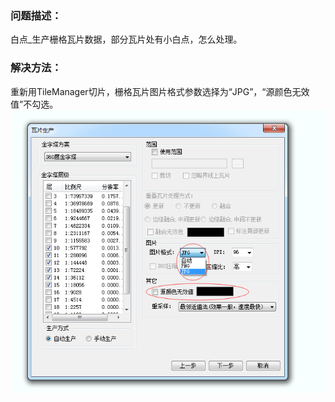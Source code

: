 ### 问题描述： ###

白点_生产栅格瓦片数据，部分瓦片处有小白点，怎么处理。


### 解决方法： ###
重新用TileManager切片，栅格瓦片图片格式参数选择为“JPG”，“源颜色无效值”不勾选。 
![](picture/p12.png)  
  

